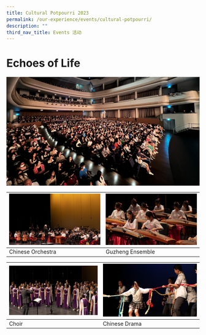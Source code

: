 ```yaml
---
title: Cultural Potpourri 2023
permalink: /our-experience/events/cultural-potpourri/
description: ""
third_nav_title: Events 活动
---
```

# Echoes of Life
![](/images/Events%20Page/Cultural%20Potpourri/cpc_2240x1260_1.jpg)



|![](/images/Events%20Page/Cultural%20Potpourri/cpc_2240x1260_5.jpg) | ![](/images/Events%20Page/Cultural%20Potpourri/cpc_2240x1260_11.jpg)|
| -------- | -------- |
| Chinese Orchestra    | Guzheng Ensemble     |

|![](/images/Events%20Page/Cultural%20Potpourri/cpc_2240x1260_3.jpg) | ![](/images/Events%20Page/Cultural%20Potpourri/cpc_2240x1260_10.jpg)|
| -------- | -------- |
| Choir     | Chinese Drama    |

